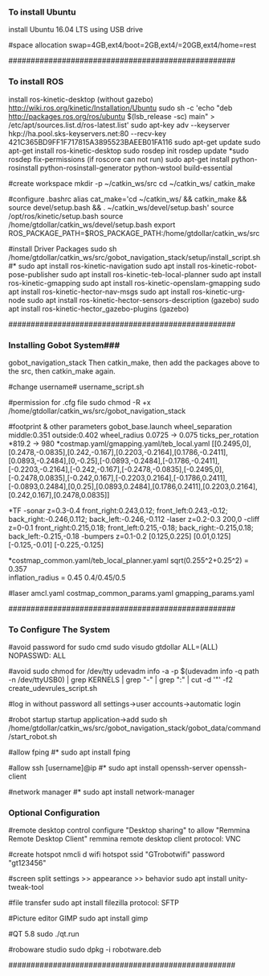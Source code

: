 ### To install Ubuntu ###

install Ubuntu 16.04 LTS using USB drive

#space allocation
swap=4GB,ext4/boot=2GB,ext4/=20GB,ext4/home=rest

###################################################

### To install ROS ###

install ros-kinetic-desktop (without gazebo)
http://wiki.ros.org/kinetic/Installation/Ubuntu
sudo sh -c 'echo "deb http://packages.ros.org/ros/ubuntu $(lsb_release -sc) main" > /etc/apt/sources.list.d/ros-latest.list'
sudo apt-key adv --keyserver hkp://ha.pool.sks-keyservers.net:80 --recv-key 421C365BD9FF1F717815A3895523BAEEB01FA116
sudo apt-get update
sudo apt-get install ros-kinetic-desktop
sudo rosdep init
rosdep update
*sudo rosdep fix-permissions (if roscore can not run)
sudo apt-get install python-rosinstall python-rosinstall-generator python-wstool build-essential

#create workspace
mkdir -p ~/catkin_ws/src
cd ~/catkin_ws/
catkin_make

#configure .bashrc
alias cat_make='cd ~/catkin_ws/ && catkin_make && source devel/setup.bash && . ~/catkin_ws/devel/setup.bash'
source /opt/ros/kinetic/setup.bash
source /home/gtdollar/catkin_ws/devel/setup.bash
export ROS_PACKAGE_PATH=$ROS_PACKAGE_PATH:/home/gtdollar/catkin_ws/src

#install Driver Packages
sudo sh /home/gtdollar/catkin_ws/src/gobot_navigation_stack/setup/install_script.sh
#*
sudo apt install ros-kinetic-navigation
sudo apt install ros-kinetic-robot-pose-publisher
sudo apt install ros-kinetic-teb-local-planner
sudo apt install ros-kinetic-gmapping
sudo apt install ros-kinetic-openslam-gmapping
sudo apt install ros-kinetic-hector-nav-msgs
sudo apt install ros-kinetic-urg-node
sudo apt install ros-kinetic-hector-sensors-description (gazebo)
sudo apt install ros-kinetic-hector_gazebo-plugins (gazebo)

###################################################

### Installing Gobot System###
gobot_navigation_stack
Then catkin_make, then add the packages above to the src, then catkin_make again.

#change username#
username_script.sh

#permission for .cfg file
sudo chmod -R +x /home/gtdollar/catkin_ws/src/gobot_navigation_stack

#footprint & other parameters
gobot_base.launch   wheel_separation    middle:0.351  outside:0.402
                    wheel_radius        0.0725 -> 0.075
                    ticks_per_rotation  *819.2 -> 980
*costmap.yaml/gmapping.yaml/teb_local.yaml
[[0.2495,0],[0.2478,-0.0835],[0.242,-0.167],[0.2203,-0.2164],[0.1786,-0.2411],[0.0893,-0.2484],[0,-0.25],[-0.0893,-0.2484],[-0.1786,-0.2411],[-0.2203,-0.2164],[-0.242,-0.167],[-0.2478,-0.0835],[-0.2495,0],[-0.2478,0.0835],[-0.242,0.167],[-0.2203,0.2164],[-0.1786,0.2411],[-0.0893,0.2484],[0,0.25],[0.0893,0.2484],[0.1786,0.2411],[0.2203,0.2164],[0.242,0.167],[0.2478,0.0835]]

*TF
-sonar z=0.3-0.4 front_right:0.243,0.12; front_left:0.243,-0.12; back_right:-0.246,0.112; back_left:-0.246,-0.112
-laser z=0.2-0.3 200,0
-cliff z=0-0.1 front_right:0.215,0.18; front_left:0.215,-0.18; back_right:-0.215,0.18; back_left:-0.215,-0.18
-bumpers z=0.1-0.2 [0.125,0.225] [0.01,0.125] [-0.125,-0.01] [-0.225,-0.125]

*costmap_common.yaml/teb_local_planner.yaml
sqrt(0.255^2+0.25^2) = 0.357  
inflation_radius = 0.45     0.4/0.45/0.5  

#laser
amcl.yaml
costmap_common_params.yaml
gmapping_params.yaml

###################################################

### To Configure The System ###
#avoid password for sudo cmd
sudo visudo 
gtdollar ALL=(ALL) NOPASSWD: ALL

#avoid sudo chmod for /dev/tty
udevadm info -a -p $(udevadm info -q path -n /dev/ttyUSB0) | grep KERNELS | grep "-" | grep ":" | cut -d '"' -f2
create_udevrules_script.sh

#log in without password
all settings->user accounts->automatic login

#robot startup
startup application->add
sudo sh /home/gtdollar/catkin_ws/src/gobot_navigation_stack/gobot_data/command/start_robot.sh

#allow fping
#*
sudo apt install fping

#allow ssh [username]@ip
#*
sudo apt install openssh-server openssh-client

#network manager
#*
sudo apt install network-manager

### Optional Configuration ###

#remote desktop control
configure "Desktop sharing" to allow "Remmina Remote Desktop Client"
remmina remote desktop client
protocol: VNC

#create hotspot
nmcli d wifi hotspot ssid "GTrobotwifi" password "gt123456"

#screen split
settings >> appearance >> behavior
sudo apt install unity-tweak-tool

#file transfer
sudo apt install filezilla
protocol: SFTP

#Picture editor GIMP
sudo apt install gimp

#QT 5.8
sudo ./qt.run

#roboware studio
sudo dpkg -i robotware.deb

###################################################
